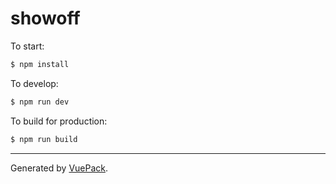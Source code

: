 # showoff

To start:

```bash
$ npm install
```

To develop:

```bash
$ npm run dev
```

To build for production:

```bash
$ npm run build
```


---

Generated by [VuePack](https://github.com/egoist/vuepack).
